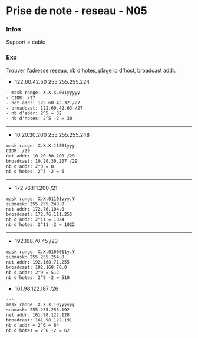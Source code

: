 
# Prise de note - reseau - N05

### Infos

Support = cable

### Exo

Trouver l'adresse reseau, nb d'hotes, plage ip d'host, broadcast addr.

- 122.60.42.50 255.255.255.224
```
- mask range: X.X.X.001yyyyy
- CIDR: /27
- net addr: 122.60.42.32 /27
- broadcast: 122.60.42.63 /27
- nb d'addr: 2^5 = 32
- nb d'hotes: 2^5 -2 = 30
```
---
- 10.20.30.200 255.255.255.248
```
mask range: X.X.X.11001yyy
CIDR: /29
net addr: 10.20.30.200 /29
broadcast: 10.20.30.207 /29
nb d'addr: 2^3 = 8
nb d'hotes: 2^3 -2 = 6
```
---
- 172.76.111.200 /21
```
mask range: X.X.01101yyy.Y
submask: 255.255.248.0
net addr: 172.76.104.0
broadcast: 172.76.111.255
nb d'addr: 2^11 = 1024
nb d'hotes: 2^11 -2 = 1022
```
---
- 192.168.70.45 /23
```
mask range: X.X.0100011y.Y
submask: 255.255.254.0
net addr: 192.168.71.255
broadcast: 192.168.70.0
nb d'addr: 2^9 = 512
nb d'hotes: 2^9 -2 = 510 
```
- 161.98.122.187 /26
```
---
mask range: X.X.X.10yyyyyy
submask: 255.255.255.192
net addr: 161.98.122.128
broadcast: 161.98.122.191
nb d'addr = 2^6 = 64
nb d'hotes = 2^6 -2 = 62
```